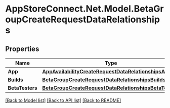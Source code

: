 # AppStoreConnect.Net.Model.BetaGroupCreateRequestDataRelationships

## Properties

Name | Type | Description | Notes
------------ | ------------- | ------------- | -------------
**App** | [**AppAvailabilityCreateRequestDataRelationshipsApp**](AppAvailabilityCreateRequestDataRelationshipsApp.md) |  | 
**Builds** | [**BetaGroupCreateRequestDataRelationshipsBuilds**](BetaGroupCreateRequestDataRelationshipsBuilds.md) |  | [optional] 
**BetaTesters** | [**BetaGroupCreateRequestDataRelationshipsBetaTesters**](BetaGroupCreateRequestDataRelationshipsBetaTesters.md) |  | [optional] 

[[Back to Model list]](../README.md#documentation-for-models) [[Back to API list]](../README.md#documentation-for-api-endpoints) [[Back to README]](../README.md)

